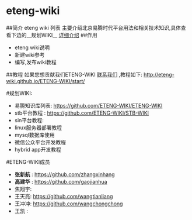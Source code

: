 # eteng-wiki
##简介
eteng wiki 列表
主要介绍北京易腾时代平台用法和相关技术知识,具体查看下边的__规划WIKI__
[详细介绍](http://eteng-wiki.github.io/ETENG-WIKI)
##作用
* eteng wiki说明
* 新建wiki参考
* 编写,发布wiki教程

##教程
如果您想贡献我们ETENG-WIKI [联系我们](docs/contact.md) ,教程如下:
http://eteng-wiki.github.io/ETENG-WIKI/start/


#规划WIKI:
* 易腾知识库列表: https://github.com/ETENG-WIKI/ETENG-WIKI
* stb平台教程 : https://github.com/ETENG-WIKI/STB-WIKI
* sin平台教程: 
* linux服务器部署教程
* mysql数据库使用
* 微信公众平台开发教程
* hybrid app开发教程



#ETENG-WIKI成员
* **张新航** : https://github.com/zhangxinhang
* **高建华** : https://github.com/gaojianhua
* 焦翔宇:
* 王天亮: https://github.com/wangtianliang
* 王冲冲: https://github.com/wangchongchong
* 王凯 : 

